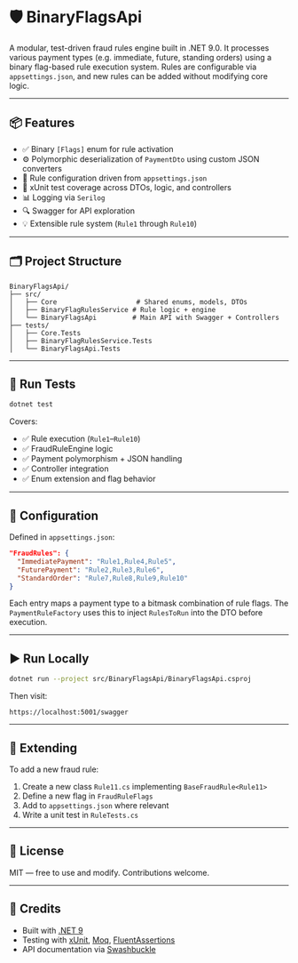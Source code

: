 # 🛡️ BinaryFlagsApi

A modular, test-driven fraud rules engine built in .NET 9.0. It processes various payment types (e.g. immediate, future, standing orders) using a binary flag-based rule execution system. Rules are configurable via `appsettings.json`, and new rules can be added without modifying core logic.

---

## 📦 Features

- ✅ Binary `[Flags]` enum for rule activation
- ⚙️ Polymorphic deserialization of `PaymentDto` using custom JSON converters
- 🔁 Rule configuration driven from `appsettings.json`
- 🧪 xUnit test coverage across DTOs, logic, and controllers
- 📊 Logging via `Serilog`
- 🔍 Swagger for API exploration
- 💡 Extensible rule system (`Rule1` through `Rule10`)

---

## 🗂️ Project Structure

```
BinaryFlagsApi/
├── src/
│   ├── Core                    # Shared enums, models, DTOs
│   ├── BinaryFlagRulesService # Rule logic + engine
│   └── BinaryFlagsApi         # Main API with Swagger + Controllers
├── tests/
│   ├── Core.Tests
│   ├── BinaryFlagRulesService.Tests
│   └── BinaryFlagsApi.Tests
```

---

## 🧪 Run Tests

```bash
dotnet test
```

Covers:

- ✅ Rule execution (`Rule1`–`Rule10`)
- ✅ FraudRuleEngine logic
- ✅ Payment polymorphism + JSON handling
- ✅ Controller integration
- ✅ Enum extension and flag behavior

---

## 🔧 Configuration

Defined in `appsettings.json`:

```json
"FraudRules": {
  "ImmediatePayment": "Rule1,Rule4,Rule5",
  "FuturePayment": "Rule2,Rule3,Rule6",
  "StandardOrder": "Rule7,Rule8,Rule9,Rule10"
}
```

Each entry maps a payment type to a bitmask combination of rule flags. The `PaymentRuleFactory` uses this to inject `RulesToRun` into the DTO before execution.

---

## ▶️ Run Locally

```bash
dotnet run --project src/BinaryFlagsApi/BinaryFlagsApi.csproj
```

Then visit:

```
https://localhost:5001/swagger
```

---

## 🧩 Extending

To add a new fraud rule:

1. Create a new class `Rule11.cs` implementing `BaseFraudRule<Rule11>`
2. Define a new flag in `FraudRuleFlags`
3. Add to `appsettings.json` where relevant
4. Write a unit test in `RuleTests.cs`

---

## 📜 License

MIT — free to use and modify. Contributions welcome.

---

## 🙌 Credits

- Built with [.NET 9](https://dotnet.microsoft.com/)
- Testing with [xUnit](https://xunit.net/), [Moq](https://github.com/moq/moq4), [FluentAssertions](https://fluentassertions.com/)
- API documentation via [Swashbuckle](https://github.com/domaindrivendev/Swashbuckle.AspNetCore)
